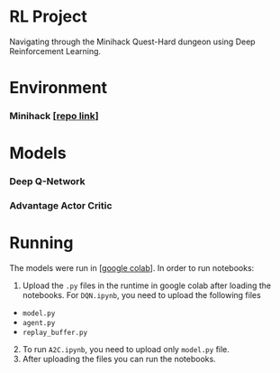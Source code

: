# RL Project
Navigating through the Minihack Quest-Hard dungeon using Deep Reinforcement Learning.

# Environment
### Minihack [[repo link](https://github.com/facebookresearch/minihack)]

# Models
### Deep Q-Network

### Advantage Actor Critic

# Running
The models were run in [[google colab](https://colab.research.google.com/)]. In order to run notebooks:
1. Upload the `.py` files in the runtime in google colab after loading the notebooks. For `DQN.ipynb`, you need to upload the following files
  - `model.py`
  - `agent.py`
  - `replay_buffer.py`
2. To run `A2C.ipynb`, you need to upload only `model.py` file.
3. After uploading the files you can run the notebooks.
